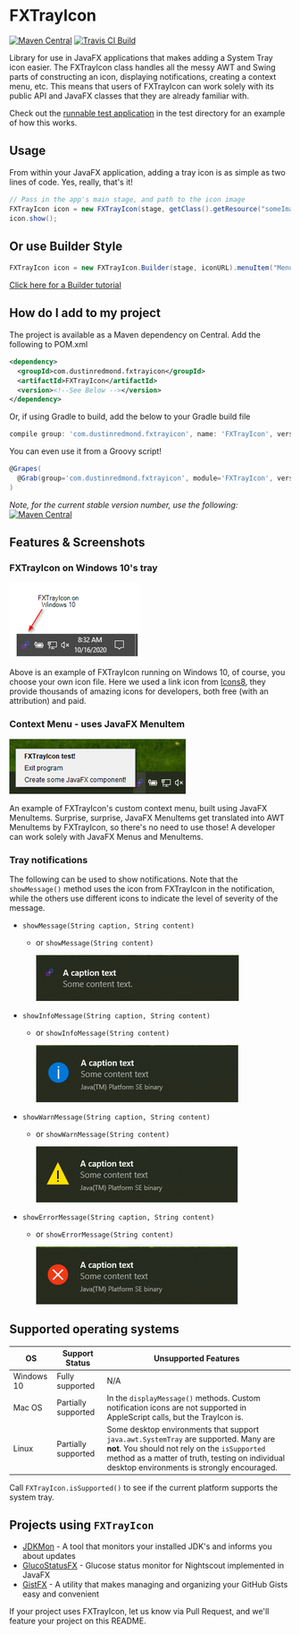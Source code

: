 # FXTrayIcon

[![Maven Central](https://img.shields.io/maven-central/v/com.dustinredmond.fxtrayicon/FXTrayIcon.svg?label=Maven%20Central)](https://search.maven.org/search?q=g:%22com.dustinredmond.fxtrayicon%22%20AND%20a:%22FXTrayIcon%22)
[![Travis CI Build](https://travis-ci.com/dustinkredmond/FXTrayIcon.svg?branch=main)](https://travis-ci.com/dustinkredmond/FXTrayIcon)

Library for use in JavaFX applications that makes adding a System Tray icon easier.
The FXTrayIcon class handles all the messy AWT and Swing parts of constructing an icon, 
displaying notifications, creating a context menu, etc. This means that users of FXTrayIcon can
work solely with its public API and JavaFX classes that they are already familiar with.

Check out the [runnable test application](./src/test/java/com/dustinredmond/fxtrayicon/RunnableTest.java) in the test directory for an example of how this works. 


## Usage

From within your JavaFX application, adding a tray icon is as simple as two lines of code.
Yes, really, that's it!

```java
// Pass in the app's main stage, and path to the icon image
FXTrayIcon icon = new FXTrayIcon(stage, getClass().getResource("someImageFile.png"));
icon.show();
```

## Or use Builder Style
```java
FXTrayIcon icon = new FXTrayIcon.Builder(stage, iconURL).menuItem("Menu 1", e-> myMethod()).addExitItem().show().build();
```
[Click here for a Builder tutorial](https://github.com/dustinkredmond/FXTrayIcon/blob/main/BuilderTutorial.md)

## How do I add to my project 

The project is available as a Maven dependency on Central. Add the following to POM.xml

```xml
<dependency>
  <groupId>com.dustinredmond.fxtrayicon</groupId>
  <artifactId>FXTrayIcon</artifactId>
  <version><!--See Below --></version>
</dependency>
```

Or, if using Gradle to build, add the below to your Gradle build file

```groovy
compile group: 'com.dustinredmond.fxtrayicon', name: 'FXTrayIcon', version: '<see below>'
```

You can even use it from a Groovy script!

```groovy
@Grapes(
  @Grab(group='com.dustinredmond.fxtrayicon', module='FXTrayIcon', version='<see below>')
)
```

*Note, for the current stable version number, use the following:*
[![Maven Central](https://img.shields.io/maven-central/v/com.dustinredmond.fxtrayicon/FXTrayIcon.svg?label=Maven%20Central)](https://search.maven.org/search?q=g:%22com.dustinredmond.fxtrayicon%22%20AND%20a:%22FXTrayIcon%22)


## Features & Screenshots


### FXTrayIcon on Windows 10's tray

![FXTrayIcon example](./img/fxtrayicon-1.png)

Above is an example of FXTrayIcon running on Windows 10, of course, you choose your own icon file.
Here we used a link icon from [Icons8](https://www.icons8.com), they provide thousands of amazing
 icons for developers, both free (with an attribution) and paid.


### Context Menu - uses JavaFX MenuItem

![FXTrayIcon menu example](./img/fxtrayicon-2.png)

An example of FXTrayIcon's custom context menu, built using JavaFX MenuItems.
Surprise, surprise, JavaFX MenuItems get translated into AWT MenuItems by FXTrayIcon,
so there's no need to use those! A developer can work solely with JavaFX Menus and MenuItems.


### Tray notifications

The following can be used to show notifications. Note that the `showMessage()` method
uses the icon from FXTrayIcon in the notification, while the others use different icons
to indicate the level of severity of the message.

  - `showMessage(String caption, String content)`
    - or `showMessage(String content)`
      
      ![showMessage](./img/showDefault.png)

  - `showInfoMessage(String caption, String content)`
    - or `showInfoMessage(String content)`
      
      ![showInfoMessage](./img/showInfo.png)

  - `showWarnMessage(String caption, String content)`
    - or `showWarnMessage(String content)`
      
      ![showWarnMessage](./img/showWarn.png)

  - `showErrorMessage(String caption, String content)`
    - or `showErrorMessage(String content)`
      
      ![showErrorMessage](./img/showError.png)


## Supported operating systems

| OS         | Support Status      | Unsupported Features                                                                                                      |
|------------|---------------------|---------------------------------------------------------------------------------------------------------------------------|
| Windows 10 | Fully supported     | N/A                                                                                                                       |
| Mac OS     | Partially supported | In the `displayMessage()` methods. Custom notification icons are not supported in AppleScript calls, but the TrayIcon is.  |
| Linux      | Partially supported | Some desktop environments that support `java.awt.SystemTray` are supported. Many are **not**. You should not rely on the `isSupported` method as a matter of truth, testing on individual desktop environments is strongly encouraged.                            |


Call `FXTrayIcon.isSupported()` to see if the current platform
supports the system tray.


## Projects using `FXTrayIcon`
- [JDKMon](https://github.com/HanSolo/JDKMon) - A tool that monitors your installed JDK's and informs you about updates
- [GlucoStatusFX](https://github.com/HanSolo/glucostatusfx) - Glucose status monitor for Nightscout implemented in JavaFX
- [GistFX](https://github.com/RedmondSims/GistFX) - A utility that makes managing and organizing your GitHub Gists easy and convenient

If your project uses FXTrayIcon, let us know via Pull Request, and we'll feature your project on this README.
